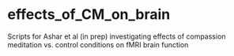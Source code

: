 # effects_of_CM_on_brain
Scripts for Ashar et al (in prep) investigating effects of compassion meditation vs. control conditions on fMRI brain function
